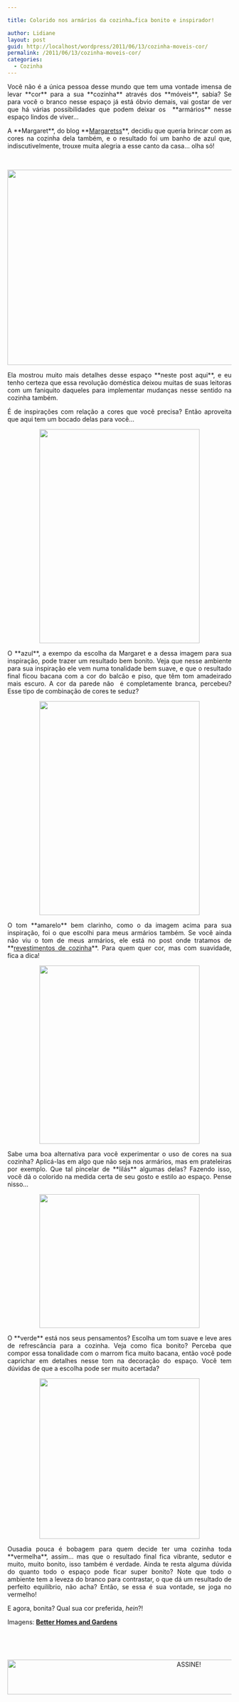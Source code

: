 ```yaml
---

title: Colorido nos armários da cozinha…fica bonito e inspirador!

author: Lidiane
layout: post
guid: http://localhost/wordpress/2011/06/13/cozinha-moveis-cor/
permalink: /2011/06/13/cozinha-moveis-cor/
categories:
  - Cozinha
---
```

<p style="text-align: justify;">
  Você não é a única pessoa desse mundo que tem uma vontade imensa de levar **cor** para a sua **cozinha** através dos **móveis**, sabia? Se para você o branco nesse espaço já está óbvio demais, vai gostar de ver que há várias possibilidades que podem deixar os  **armários** nesse espaço lindos de viver…
</p>

<p style="text-align: justify;">
  A **Margaret**, do blog **<a href="http://www.margaretss.com.br/" target="_blank">Margaretss</a>**, decidiu que queria brincar com as cores na cozinha dela também, e o resultado foi um banho de azul que, indiscutivelmente, trouxe muita alegria a esse canto da casa… olha só!
</p>

&nbsp;

<p align="center">
  <a href="http://www.trololodemulher.com.br/blog/wp-content/uploads/2011/06/cozinha-moveis-armarios-cor1.jpg"><img class="alignnone size-full wp-image-6502" title="cozinha móveis armários cor[1]" src="http://www.trololodemulher.com.br/blog/wp-content/uploads/2011/06/cozinha-moveis-armarios-cor1.jpg" alt="" width="582" height="438" /></a>
</p>

<p style="text-align: justify;">
  Ela mostrou muito mais detalhes desse espaço **neste post aqui**, e eu tenho certeza que essa revolução doméstica deixou muitas de suas leitoras com um faniquito daqueles para implementar mudanças nesse sentido na cozinha também.
</p>

<p style="text-align: justify;">
  É de inspirações com relação a cores que você precisa? Então aproveita que aqui tem um bocado delas para você…
</p>

<p align="center">
  <a href="http://www.trololodemulher.com.br/blog/wp-content/uploads/2011/06/cozinha-moveis-armarios-cor.jpg"><img class="alignnone size-full wp-image-6501" title="cozinha móveis armários cor" src="http://www.trololodemulher.com.br/blog/wp-content/uploads/2011/06/cozinha-moveis-armarios-cor.jpg" alt="" width="360" height="480" /></a>
</p>

<p style="text-align: justify;">
  O **azul**, a exempo da escolha da Margaret e a dessa imagem para sua inspiração, pode trazer um resultado bem bonito. Veja que nesse ambiente para sua inspiração ele vem numa tonalidade bem suave, e que o resultado final ficou bacana com a cor do balcão e piso, que têm tom amadeirado mais escuro. A cor da parede não  é completamente branca, percebeu? Esse tipo de combinação de cores te seduz?
</p>

<p align="center">
  <a href="http://www.trololodemulher.com.br/blog/wp-content/uploads/2011/06/cozinha-moveis-armarios-cor2.jpg"><img class="alignnone size-full wp-image-6503" title="cozinha móveis armários cor[2]" src="http://www.trololodemulher.com.br/blog/wp-content/uploads/2011/06/cozinha-moveis-armarios-cor2.jpg" alt="" width="360" height="480" /></a>
</p>

<p style="text-align: justify;">
  O tom **amarelo** bem clarinho, como o da imagem acima para sua inspiração, foi o que escolhi para meus armários também. Se você ainda não viu o tom de meus armários, ele está no post onde tratamos de **<a href="http://www.trololodemulher.com.br/2009/07/23/decoracao-revestimento-cozinha/" target="_blank">revestimentos de cozinha</a>**. Para quem quer cor, mas com suavidade, fica a dica!
</p>

<p align="center">
  <a href="http://www.trololodemulher.com.br/blog/wp-content/uploads/2011/06/cozinha-moveis-armarios-cor3.jpg"><img class="alignnone size-full wp-image-6504" title="cozinha móveis armários cor[3]" src="http://www.trololodemulher.com.br/blog/wp-content/uploads/2011/06/cozinha-moveis-armarios-cor3.jpg" alt="" width="360" height="400" /></a>
</p>

<p style="text-align: justify;">
  Sabe uma boa alternativa para você experimentar o uso de cores na sua cozinha? Aplicá-las em algo que não seja nos armários, mas em prateleiras por exemplo. Que tal pincelar de **lilás** algumas delas? Fazendo isso, você dá o colorido na medida certa de seu gosto e estilo ao espaço. Pense nisso…
</p>

<p align="center">
  <a href="http://www.trololodemulher.com.br/blog/wp-content/uploads/2011/06/cozinha-moveis-armarios-cor4.jpg"><img class="alignnone size-full wp-image-6505" title="cozinha móveis armários cor[4]" src="http://www.trololodemulher.com.br/blog/wp-content/uploads/2011/06/cozinha-moveis-armarios-cor4.jpg" alt="" width="360" height="300" /></a>
</p>

<p style="text-align: justify;">
  O **verde** está nos seus pensamentos? Escolha um tom suave e leve ares de refrescância para a cozinha. Veja como fica bonito? Perceba que compor essa tonalidade com o marrom fica muito bacana, então você pode caprichar em detalhes nesse tom na decoração do espaço. Você tem dúvidas de que a escolha pode ser muito acertada?
</p>

<p align="center">
  <a href="http://www.trololodemulher.com.br/blog/wp-content/uploads/2011/06/cozinha-moveis-armarios-cor5.jpg"><img class="alignnone size-full wp-image-6506" title="cozinha móveis armários cor[5]" src="http://www.trololodemulher.com.br/blog/wp-content/uploads/2011/06/cozinha-moveis-armarios-cor5.jpg" alt="" width="360" height="360" /></a>
</p>

<p style="text-align: justify;">
  Ousadia pouca é bobagem para quem decide ter uma cozinha toda **vermelha**, assim… mas que o resultado final fica vibrante, sedutor e muito, muito bonito, isso também é verdade. Ainda te resta alguma dúvida do quanto todo o espaço pode ficar super bonito? Note que todo o ambiente tem a leveza do branco para contrastar, o que dá um resultado de perfeito equilíbrio, não acha? Então, se essa é sua vontade, se joga no vermelho!
</p>

<p style="text-align: justify;">
  E agora, bonita? Qual sua cor preferida, <em>hein</em>?!
</p>

Imagens: **<a href="http://www.bhg.com/" target="_blank">Better Homes and Gardens</a>**

&nbsp;

&nbsp;

<p align="center">
  <a href="http://feedburner.google.com/fb/a/mailverify?uri=blogBichaFemea&loc=en_US" target="_blank"><img class="alignnone size-full wp-image-10439" src="http://www.trololodemulher.com.br/blog/wp-content/uploads/2014/09/ASSINE.png" alt="ASSINE!" width="800" height="78" /></a>
</p>